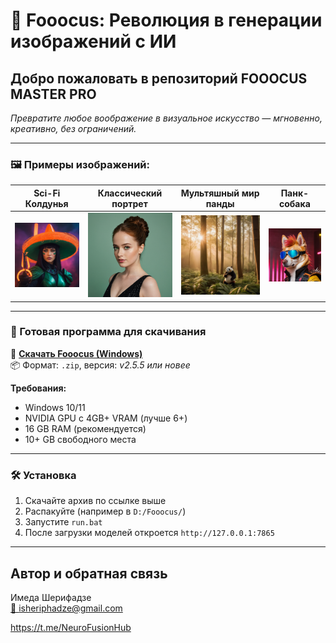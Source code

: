 # 🎨 Fooocus: Революция в генерации изображений с ИИ

## Добро пожаловать в репозиторий **FOOOCUS MASTER PRO**  
*Превратите любое воображение в визуальное искусство — мгновенно, креативно, без ограничений.*

---

### 🖼️ Примеры изображений:

| Sci-Fi Колдунья | Классический портрет | Мультяшный мир панды | Панк-собака |
|-----------------|-----------------------|-----------------------|--------------|
| ![](./1.png)    | ![](./2.png)         | ![](./3.png)         | ![](./4.png) |

---

### 🚀 Готовая программа для скачивания

🔗 **[Скачать Fooocus (Windows)](https://github.com/lllyasviel/Fooocus/archive/refs/tags/v2.5.5.zip)**  
📦 Формат: `.zip`, версия: *v2.5.5 или новее*

**Требования:**
- Windows 10/11
- NVIDIA GPU с 4GB+ VRAM (лучше 6+)
- 16 GB RAM (рекомендуется)
- 10+ GB свободного места

---

### 🛠 Установка

1. Скачайте архив по ссылке выше  
2. Распакуйте (например в `D:/Fooocus/`)  
3. Запустите `run.bat`  
4. После загрузки моделей откроется `http://127.0.0.1:7865`

---

## Автор и обратная связь

Имеда Шерифадзе  
[📧 isheriphadze@gmail.com](mailto:isheriphadze.com)

https://t.me/NeuroFusionHub
